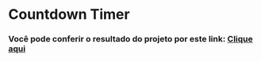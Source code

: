 # Countdown Timer

### Você pode conferir o resultado do projeto por este link: <a href="https://jeanwisotscki.github.io/countdown/">Clique aqui</a>
